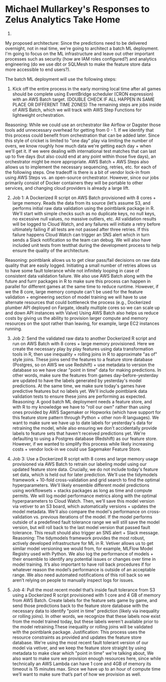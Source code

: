 # Michael Mullarkey's Responses to Zelus Analytics Take Home

1. 

My proposed architecture:
Since the predictions need to be delivered overnight, not in real time, we're 
going to architect a batch ML deployment. I'm going to focus on the ML 
infrastructure and leave out other important processes such as security (how are IAM roles configured?) 
and analytics engineering (do we use dbt or SQLMesh to make the feature store data more accessible to end users?). 

The batch ML deployment will use the following steps:

1. Kick off the entire process in the early morning local time after all games should be complete using 
EventBridge scheduler (CRON expression) with an AWS Batch target. (DOUBLE CHECK IF ALL HAPPEN IN SAME PLACE OR DIFFERENT TIME ZONES)
The remaining steps are jobs inside of AWS Batch, which we will track with AWS Step Functions for lightweight orchestration.

Reasoning: While we could use an orchestrator like Airflow or Dagster those tools 
add unnecessary overhead for getting from 0 - 1. If we identify that this process 
could benefit from orchestration that can be added later. Since this style of 
cricket is limited to "one day" play via limiting the number of overs, we know 
roughly how much data we're getting each day + when we'll get it. 
If we were dealing with international test matches that can last up to five days 
(but also could end at any point within those five days), an orchestrator might be more appropriate. 
AWS Batch + AWS Steps also allows us to implement the necessary sequencing, 
retries, etc. for each of the following steps. One tradeoff is there is a bit of 
vendor lock-in from using AWS Steps vs. an open-source orchestrator. However, 
since our jobs primarily consist of Docker containers they will be portable to 
other services, and changing cloud providers is already a large lift.

2. Job 1: A Dockerized R script on AWS Batch provisioned with 8 cores + large memory. 
Reads the data from its source (let’s assume S3, and performs initial raw data 
validation using the pointblank package in R. We'll start with simple checks 
such as no duplicate keys, no null keys, no excessive null values, no massive outliers, etc. 
All validation results will be logged to Cloud Watch, and any failures will 
initiate a retry before ultimately failing if all tests are not passed after three 
retries. If this failure happens Cloud Watch can trigger an SNS alert which in 
turn sends a Slack notification so the team can debug. We will also have included 
unit tests from testthat during the development process to help ensure the quality of the architecture.

Reasoning: pointblank allows us to get clear pass/fail decisions on raw data quality that are easily logged. Initiating a small number of retries allows us to have some fault tolerance while not infinitely looping in case of consistent data validation failure. We also use AWS Batch along with the future and furrr packages in R to make sure this process can happen in parallel for different games at the same time to reduce runtime. However, if we the 8 core, large memory compute can't be used for the feature validation + engineering section of model training we will have to use alternate resources that could bottleneck the process (e.g., Dockerized plumber API deployed on Fargate, ideally multiple cores so we can scale up and down API instances with Valve) Using AWS Batch also helps us reduce costs by giving us the ability to provision larger compute and memory resources on the spot rather than leaving, for example, large EC2 instances running.

3. Job 2: Send the validated raw data to another Dockerized R script and run on AWS Batch with 8 cores + large memory provisioned. Here we create the necessary play by play features using data transformation tools in R, then use inequality + rolling joins in R to approximate "as of" style joins. These joins send the features to a feature store database (Postgres, so on AWS we use Redshift) + use metadata to version the database so we have clear "point in time" data for making predictions. In other words, make sure the features from games day-before-yesterday are updated to have the labels generated by yesterday's model predictions. At the same time, we make sure today's games have predictive features but no labels yet. We'll include pointblank data validation tests to ensure these joins are performing as expected.
Reasoning: A good batch ML deployment needs a feature store, and with R to my knowledge we have to "roll our own" rather than using ones provided by AWS Sagemaker or Hopworks (which have support for this feature store pattern through Python + other non-R languages). We want to make sure we have up to date labels for yesterday's data for retraining the model, while also ensuring we don't accidentally provide labels to feature sets that haven't received predictions yet. We're defaulting to using a Postgres database (Redshift) as our feature store. However, if we wanted to simplify this process while likely increasing costs + vendor lock-in we could use Sagemaker Feature Store.

4. Job 3: Use a Dockerized R script with 8 cores and large memory usage provisioned via AWS Batch to retrain our labeling model using our updated feature store data. Crucially, we do not include today's feature set data, which is held out for later prediction. We'll use the tidymodels framework + 10-fold cross-validation and grid search to find the optimal hyperparameters. We'll likely ensemble different model predictions using workflowsets + stacks packages as long as time and compute permits. We will log model performance metrics along with the optimal hyperparameters to Cloud Watch. Then, we'll save this model version via vetiver to an S3 board, which automatically versions + updates the model metadata. We'll also compare the model's performance on cross-validation vs. previous iterations of the model. If the model performs outside of a predefined fault tolerance range we will still save the model version, but will roll back to the last model version that passed fault tolerance. This result should also trigger an SNS alert + Slack message.
Reasoning: The tidymodels framework provides the most robust, actively developed infrastructure for ML in R. Vetiver allows us to get similar model versioning we would from, for example, MLFlow Model Registry used with Python. We also log the performance of models + their ensemble to identify any potential issues or changes over time in model training. It’s also important to have roll back procedures if for whatever reason the model’s performance is outside of an acceptable range. We also need automated notifications of this roll back so we aren’t relying on people to manually inspect logs for issues.

5. Job 4: Pull the most recent model that’s inside fault tolerance from S3 using a Dockerized R script provisioned with 1 core and 4 GB of memory from AWS Batch. Create labels for the feature sets game by game, and send those predictions back to the feature store database with the necessary data to identify "point in time" prediction (likely via inequality or rolling joins). In other words, we recognize that these labels now exist from the model trained today, but these labels weren't available prior to the model retraining.These inequality or rolling joins will be validated with the pointblank package.
Justification: This process uses the resource constraints as provided and updates the feature store database. We're using the most recent fault tolerant version of our model via vetiver, and we keep the feature store straight by using metadata to make clear which "point in time" we're talking about, We also want to make sure we provision enough resources here, since while technically an AWS Lambda can have 1 core and 4GB of memory its timeout is 15 minutes max. Since we have up to an hour of compute time we’ll want to make sure that’s part of how we provision as well.
